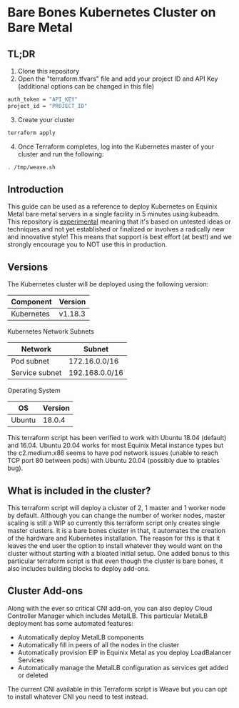 Bare Bones Kubernetes Cluster on Bare Metal
===========================

TL;DR
----

1. Clone this repository
2. Open the "terraform.tfvars" file and add your project ID and API Key (additional options can be changed in this file)
```sh
auth_token = "API_KEY"
project_id = "PROJECT_ID"
```
3. Create your cluster
```sh
terraform apply
```
4. Once Terraform completes, log into the Kubernetes master of your cluster and run the following:
```sh
. /tmp/weave.sh
```

Introduction
----
This guide can be used as a reference to deploy Kubernetes on Equinix Metal bare metal servers in a single facility in 5 minutes using kubeadm. This repository is [experimental](https://github.com/packethost/standards/blob/master/experimental-statement.md) meaning that it's based on untested ideas or techniques and not yet established or finalized or involves a radically new and innovative style! This means that support is best effort (at best!) and we strongly encourage you to NOT use this in production.

Versions
----
The Kubernetes cluster will be deployed using the following version:

| Component  | Version |
| ---------- | ------- |
| Kubernetes | v1.18.3 |

Kubernetes Network Subnets

| Network                  | Subnet           |
| ------------------------ | ---------------- |
| Pod subnet               | 172.16.0.0/16    |
| Service subnet           | 192.168.0.0/16   |

Operating System

| OS     | Version |
| ------ | ------- |
| Ubuntu | 18.0.4  |

This terraform script has been verified to work with Ubuntu 18.04 (default) and 16.04. Ubuntu 20.04 works for most Equinix Metal instance types but the c2.medium.x86 seems to have pod network issues (unable to reach TCP port 80 between pods) with Ubuntu 20.04 (possibly due to iptables bug).

What is included in the cluster?
----
This terraform script will deploy a cluster of 2, 1 master and 1 worker node by default. Although you can change the number of worker nodes, master scaling is still a WIP so currently this terraform script only creates single master clusters. It is a bare bones cluster in that, it automates the creation of the hardware and Kubernetes installation. The reason for this is that it leaves the end user the option to install whatever they would want on the cluster without starting with a bloated initial setup. One added bonus to this particular terraform script is that even though the cluster is bare bones, it also includes building blocks to deploy add-ons.

Cluster Add-ons
----
Along with the ever so critical CNI add-on, you can also deploy Cloud Controller Manager which includes MetalLB. This particular MetalLB deployment has some automated features:
- Automatically deploy MetalLB components
- Automatically fill in peers of all the nodes in the cluster
- Automatically provision EIP in Equinix Metal as you deploy LoadBalancer Services
- Automatically manage the MetalLB configuration as services get added or deleted

The current CNI available in this Terraform script is Weave but you can opt to install whatever CNI you need to test instead.
